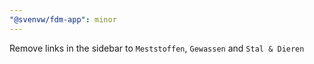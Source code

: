 ```yaml
---
"@svenvw/fdm-app": minor
---
```


Remove links in the sidebar to `Meststoffen`, `Gewassen` and `Stal & Dieren`
